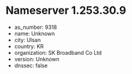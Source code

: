 # Nameserver 1.253.30.9

* as_number: 9318
* name: Unknown
* city: Ulsan
* country: KR
* organization: SK Broadband Co Ltd
* version: Unknown
* dnssec: false
